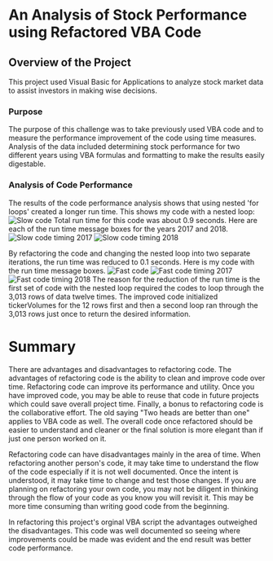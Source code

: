 # An Analysis of Stock Performance using Refactored VBA Code

## Overview of the Project
This project used Visual Basic for Applications to analyze stock market data to assist investors in making wise decisions. 

### Purpose
The purpose of this challenge was to take previously used VBA code and to measure the performance improvement of the code using time measures. Analysis of the data included determining stock performance for two different years using VBA formulas and formatting to make the results easily digestable.

### Analysis of Code Performance
The results of the code performance analysis shows that using nested 'for loops' created a longer run time. This shows my code with a nested loop:
![Slow code](https://github.com/Bscheinin/stock-analsys/blob/main/Resources/Slow%code.png)
Total run time for this code was about 0.9 seconds. Here are each of the run time message boxes for the years 2017 and 2018.
![Slow code timing 2017](https://github.com/Bscheinin/stock-analysis/blob/main/Resources/Slow%code%timing%2017.png)
![Slow code timing 2018](https://github.com/Bscheinin/stock-analysis/blob/main/Resources/Slow%code%timing%2018.png)

By refactoring the code and changing the nested loop into two separate iterations, the run time was reduced to 0.1 seconds. Here is my code with the run time message boxes. 
![Fast code](https://github.com/Bscheinin/stock-analsys/blob/main/Resources/Fast%code.png)
![Fast code timing 2017](https://github.com/Bscheinin/stock-analysis/blob/main/Resources/Fast%code%timing%2017.png)
![Fast code timing 2018](https://github.com/Bscheinin/stock-analysis/blob/main/Resources/Fast%code%timing%2018.png)
The reason for the reduction of the run time is the first set of code with the nested loop required the codes to loop through the 3,013 rows of data twelve times. The improved code initialized tickerVolumes for the 12 rows first and then a second loop ran through the 3,013 rows just once to return the desired information.  

# Summary
There are advantages and disadvantages to refactoring code. The advantages of refactoring code is the ability to clean and improve code over time. Refactoring code can improve its performance and utility. Once you have improved code, you may be able to reuse that code in future projects which could save overall project time. Finally, a bonus to refactoring code is the collaborative effort. The old saying "Two heads are better than one" applies to VBA code as well. The overall code once refactored should be easier to understand and cleaner or the final solution is more elegant than if just one person worked on it.

Refactoring code can have disadvantages mainly in the area of time. When refactoring another person's code, it may take time to understand the flow of the code especially if it is not well documented. Once the intent is understood, it may take time to change and test those changes. If you are planning on refactoring your own code, you may not be diligent in thinking through the flow of your code as you know you will revisit it. This may be more time consuming than writing good code from the beginning. 

In refactoring this project's orginal VBA script the advantages outweighed the disadvantages. This code was well documented so seeing where improvements could be made was evident and the end result was better code performance.
